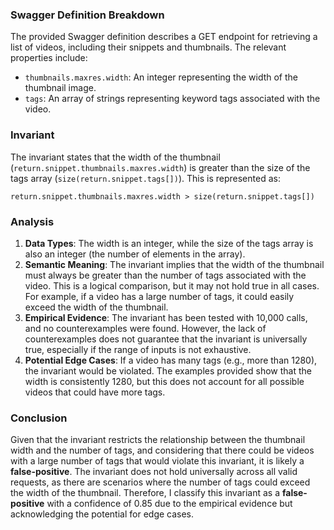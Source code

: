 ### Swagger Definition Breakdown
The provided Swagger definition describes a GET endpoint for retrieving a list of videos, including their snippets and thumbnails. The relevant properties include:
- `thumbnails.maxres.width`: An integer representing the width of the thumbnail image.
- `tags`: An array of strings representing keyword tags associated with the video.

### Invariant
The invariant states that the width of the thumbnail (`return.snippet.thumbnails.maxres.width`) is greater than the size of the tags array (`size(return.snippet.tags[])`). This is represented as:

`return.snippet.thumbnails.maxres.width > size(return.snippet.tags[])`

### Analysis
1. **Data Types**: The width is an integer, while the size of the tags array is also an integer (the number of elements in the array).
2. **Semantic Meaning**: The invariant implies that the width of the thumbnail must always be greater than the number of tags associated with the video. This is a logical comparison, but it may not hold true in all cases. For example, if a video has a large number of tags, it could easily exceed the width of the thumbnail.
3. **Empirical Evidence**: The invariant has been tested with 10,000 calls, and no counterexamples were found. However, the lack of counterexamples does not guarantee that the invariant is universally true, especially if the range of inputs is not exhaustive.
4. **Potential Edge Cases**: If a video has many tags (e.g., more than 1280), the invariant would be violated. The examples provided show that the width is consistently 1280, but this does not account for all possible videos that could have more tags.

### Conclusion
Given that the invariant restricts the relationship between the thumbnail width and the number of tags, and considering that there could be videos with a large number of tags that would violate this invariant, it is likely a **false-positive**. The invariant does not hold universally across all valid requests, as there are scenarios where the number of tags could exceed the width of the thumbnail. Therefore, I classify this invariant as a **false-positive** with a confidence of 0.85 due to the empirical evidence but acknowledging the potential for edge cases.
